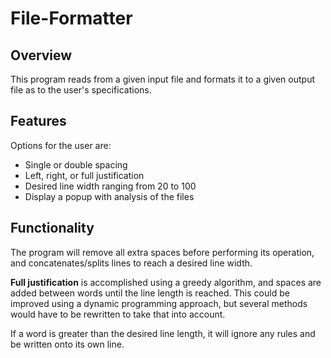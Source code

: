 # File-Formatter

## Overview
This program reads from a given input file and formats it to a given output file as to the user's specifications.

## Features
Options for the user are:
- Single or double spacing
- Left, right, or full justification
- Desired line width ranging from 20 to 100
- Display a popup with analysis of the files

## Functionality
The program will remove all extra spaces before performing its operation, and concatenates/splits lines to reach a desired line width.

**Full justification** is accomplished using a greedy algorithm, and spaces are added between words until the line length is reached. This could be improved using a dynamic programming approach, but several methods would have to be rewritten to take that into account.

If a word is greater than the desired line length, it will ignore any rules and be written onto its own line.
